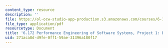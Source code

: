 ```yaml
---
content_type: resource
description: ''
file: https://ol-ocw-studio-app-production.s3.amazonaws.com/courses/6-172-performance-engineering-of-software-systems-fall-2018/271aca8dd9fe0ff159ae31396a180f17_MIT6_172F18_project1.pdf
file_type: application/pdf
resourcetype: Document
title: '6.172 Performance Engineering of Software Systems, Project 1: Bit Hacks'
uid: 271aca8d-d9fe-0ff1-59ae-31396a180f17
---
```


